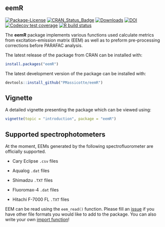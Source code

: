 

<!-- README.md is generated from README.Rmd. Please edit that file -->

## eemR

<!-- badges: start -->

[![Package-License](https://img.shields.io/badge/license-GPL%20%28%3E=%202%29-brightgreen.svg?style=flat)](http://www.gnu.org/licenses/gpl-2.0.html)
[![CRAN_Status_Badge](http://www.r-pkg.org/badges/version/eemR.png)](https://cran.r-project.org/package=eemR)
[![Downloads](http://cranlogs.r-pkg.org/badges/eemR?color=brightgreen.png)](https://www.r-pkg.org:443/pkg/eemR)
[![DOI](https://zenodo.org/badge/DOI/10.5281/zenodo.3257526.svg)](https://doi.org/10.5281/zenodo.3257526)
[![Codecov test
coverage](https://codecov.io/gh/PMassicotte/eemR/branch/main/graph/badge.svg)](https://app.codecov.io/gh/PMassicotte/eemR?branch=main)
[![R build
status](https://github.com/PMassicotte/eemR/workflows/R-CMD-check/badge.svg)](https://github.com/PMassicotte/eemR/actions)

<!-- badges: end -->

The **eemR** package implements various functions used calculate metrics
from excitation-emission matrix (EEM) as well as to preform
pre-processing corrections before PARAFAC analysis.

The latest release of the package from CRAN can be installed with:

``` r
install.packages("eemR")
```

The latest development version of the package can be installed with:

``` r
devtools::install_github("PMassicotte/eemR")
```

## Vignette

A detailed vignette presenting the package which can be viewed using:

``` r
vignette(topic = "introduction", package = "eemR")
```

## Supported spectrophotometers

At the moment, EEMs generated by the following spectrofluorometer are
officially supported.

- Cary Eclipse `.csv` files

- Aqualog `.dat` files

- Shimadzu `.TXT` files

- Fluoromax-4 `.dat` files

- Hitachi F-7000 FL `.TXT` files

EEM can be read using the `eem_read()` function. Please fill an
[issue](https://github.com/PMassicotte/eemR/issues) if you have other
file formats you would like to add to the package. You can also write
your own [import
function](http://pmassicotte.github.io/eemR/articles/custom-import-function.html)!
